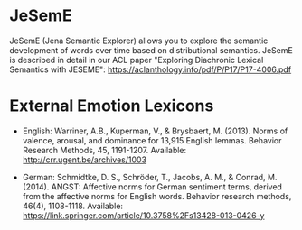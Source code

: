 # JeSemE
JeSemE (Jena Semantic Explorer) allows you to explore the semantic development of words over time based on distributional semantics. JeSemE is described in detail in our ACL paper "Exploring Diachronic Lexical Semantics with JESEME": https://aclanthology.info/pdf/P/P17/P17-4006.pdf

# External Emotion Lexicons

* English: Warriner, A.B., Kuperman, V., & Brysbaert, M. (2013). Norms of valence, arousal, and dominance for 13,915 English lemmas. Behavior Research Methods, 45, 1191-1207. Available: http://crr.ugent.be/archives/1003

* German: Schmidtke, D. S., Schröder, T., Jacobs, A. M., & Conrad, M. (2014). ANGST: Affective norms for German sentiment terms, derived from the affective norms for English words. Behavior research methods, 46(4), 1108-1118. Available: https://link.springer.com/article/10.3758%2Fs13428-013-0426-y



